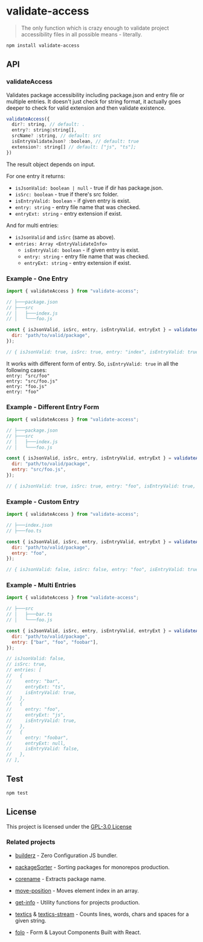 # validate-access

> The only function which is crazy enough to validate project accessibility
> files in all possible means - literally.

```bash
npm install validate-access
```

## API

### validateAccess

Validates package accessibility including package.json and entry file or
multiple entries. It doesn't just check for string format, it actually goes
deeper to check for valid extension and then validate existence.

```js
validateAccess({
  dir?: string, // default: .
  entry?: string|string[],
  srcName? :string, // default: src
  isEntryValidateJson? :boolean, // default: true
  extension?: string[] // default: ["js", "ts"];
})
```

The result object depends on input.

For one entry it returns:

- `isJsonValid: boolean | null` - true if dir has package.json.
- `isSrc: boolean` - true if there's src folder.
- `isEntryValid: boolean` - if given entry is exist.
- `entry: string` - entry file name that was checked.
- `entryExt: string` - entry extension if exist.

And for multi entries:

- `isJsonValid` and `isSrc` (same as above).
- `entries: Array <EntryValidateInfo>`
  - `isEntryValid: boolean` - if given entry is exist.
  - `entry: string` - entry file name that was checked.
  - `entryExt: string` - entry extension if exist.

### Example - One Entry

```js
import { validateAccess } from "validate-access";

// ├───package.json
// ├───src
// │   ├───index.js
// │   └───foo.js

const { isJsonValid, isSrc, entry, isEntryValid, entryExt } = validateAccess({
  dir: "path/to/valid/package",
});

// { isJsonValid: true, isSrc: true, entry: "index", isEntryValid: true, entryExt: "js" }
```

It works with different form of entry. So, `isEntryValid: true` in all the
following cases:  
`entry: "src/foo"`  
`entry: "src/foo.js"`  
`entry: "foo.js"`  
`entry: "foo"`

### Example - Different Entry Form

```js
import { validateAccess } from "validate-access";

// ├───package.json
// ├───src
// │   ├───index.js
// │   └───foo.js

const { isJsonValid, isSrc, entry, isEntryValid, entryExt } = validateAccess({
  dir: "path/to/valid/package",
  entry: "src/foo.js",
});

// { isJsonValid: true, isSrc: true, entry: "foo", isEntryValid: true, entryExt: "js" }
```

### Example - Custom Entry

```js
import { validateAccess } from "validate-access";

// ├───index.json
// ├───foo.ts

const { isJsonValid, isSrc, entry, isEntryValid, entryExt } = validateAccess({
  dir: "path/to/valid/package",
  entry: "foo",
});

// { isJsonValid: false, isSrc: false, entry: "foo", isEntryValid: true, entryExt: "ts" }
```

### Example - Multi Entries

```js
import { validateAccess } from "validate-access";

// ├───src
// │   ├───bar.ts
// │   └───foo.js

const { isJsonValid, isSrc, entry, isEntryValid, entryExt } = validateAccess({
  dir: "path/to/valid/package",
  entry: ["bar", "foo", "foobar"],
});

// isJsonValid: false,
// isSrc: true,
// entries: [
//   {
//     entry: "bar",
//     entryExt: "ts",
//     isEntryValid: true,
//   },
//   {
//     entry: "foo",
//     entryExt: "js",
//     isEntryValid: true,
//   },
//   {
//     entry: "foobar",
//     entryExt: null,
//     isEntryValid: false,
//   },
// ],
```

## Test

```sh
npm test
```

## License

This project is licensed under the [GPL-3.0 License](https://github.com/jalal246/validate-access/blob/master/LICENSE)

### Related projects

- [builderz](https://github.com/jalal246/builderz) - Zero Configuration JS bundler.

- [packageSorter](https://github.com/jalal246/packageSorter) - Sorting packages
  for monorepos production.

- [corename](https://github.com/jalal246/corename) - Extracts package name.

- [move-position](https://github.com/jalal246/move-position) - Moves element
  index in an array.

- [get-info](https://github.com/jalal246/get-info) - Utility functions for projects production.

- [textics](https://github.com/jalal246/textics) &
  [textics-stream](https://github.com/jalal246/textics-stream) - Counts lines,
  words, chars and spaces for a given string.

- [folo](https://github.com/jalal246/folo) - Form & Layout Components Built with React.
